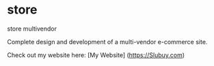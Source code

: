 # store
store multivendor

Complete design and development of a multi-vendor e-commerce site.

Check out my website here: [My Website]  (https://Slubuy.com)
